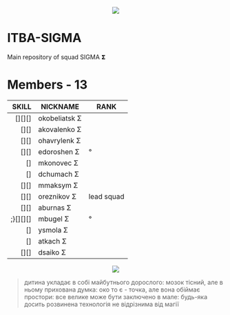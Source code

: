
<p align="center">
    <a href="https://www.facebook.com/itbro.pro" target="_blank">
        <img src="https://github.com/ITBA-SIGMA/MAIN-SIGMA/blob/main/helpMe/.gitpic/SIGMAwallpaper.png?raw=true">
    </a>
</p>

# ITBA-SIGMA


Main repository of squad SIGMA 𝝨


# Members - 13

|SKILL|NICKNAME|RANK|
|-----:|--------|----|
|[][][]|оkobeliatsk Σ||
|[][]|akovalenko Σ||
|[][]|ohavrylenk Σ||
|[][]|edoroshen Σ|°|
|[]|mkonovec Σ||
|[]|dchumach Σ||
|[][]|mmaksym Σ||
|[][]|oreznikov Σ|lead squad|
|[][]|aburnas Σ||
|;}[][][]|mbugel Σ|°|
|[]|ysmola Σ||
|[]|atkach Σ||
|[][]|dsaiko Σ||


<p align="center">
    <a href="https://www.facebook.com/itbro.pro" target="_blank">
        <img src="https://github.com/ITBA-SIGMA/MAIN-SIGMA/blob/main/helpMe/.gitpic/sigma_sun.jpg?raw=true">
    </a>
</p>

>дитина укладає в собі майбутнього дорослого:
>мозок тісний, але в ньому прихована думка:
>око то є - точка, але вона обіймає простори:
>все велике може бути заключено в мале:
>будь-яка досить розвинена технологія не відрізнима від магії
